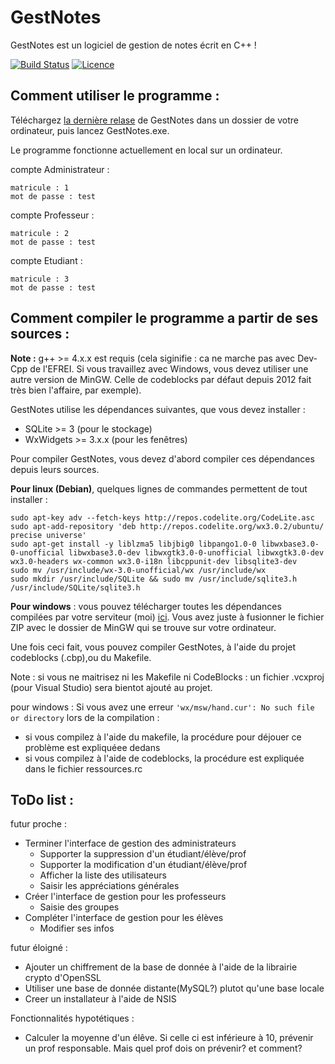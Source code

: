 # GestNotes
GestNotes est un logiciel de gestion de notes écrit en C++ !

[![Build Status](https://travis-ci.org/gusfl/GestNotes.svg)](https://travis-ci.org/gusfl/GestNotes) [![Licence](https://img.shields.io/hexpm/l/plug.svg)](https://fr.wikipedia.org/wiki/Licence_Apache)

## Comment utiliser le programme : 

Téléchargez [la dernière relase](https://github.com/gusfl/GestNotes/releases/latest) de GestNotes dans un dossier de votre ordinateur, puis lancez GestNotes.exe.

Le programme fonctionne actuellement en local sur un ordinateur. 

compte Administrateur : 
```console
matricule : 1
mot de passe : test
```

compte Professeur : 
```console
matricule : 2
mot de passe : test
```

compte Etudiant : 
```console
matricule : 3
mot de passe : test
```

## Comment compiler le programme a partir de ses sources : 
**Note :**  g++ >= 4.x.x  est requis (cela siginifie : ca ne marche pas avec Dev-Cpp de l'EFREI. Si vous travaillez avec Windows, vous devez utiliser une autre version de MinGW. Celle de codeblocks par défaut depuis 2012 fait très bien l'affaire, par exemple).


GestNotes utilise les dépendances suivantes, que vous devez installer : 
- SQLite >= 3 (pour le stockage)
- WxWidgets >= 3.x.x (pour les fenêtres)

Pour compiler GestNotes, vous devez d'abord compiler ces dépendances depuis leurs sources. 

**Pour linux (Debian)**, quelques lignes de commandes permettent de tout installer : 
 ```console 
sudo apt-key adv --fetch-keys http://repos.codelite.org/CodeLite.asc
sudo apt-add-repository 'deb http://repos.codelite.org/wx3.0.2/ubuntu/ precise universe'
sudo apt-get install -y liblzma5 libjbig0 libpango1.0-0 libwxbase3.0-0-unofficial libwxbase3.0-dev libwxgtk3.0-0-unofficial libwxgtk3.0-dev wx3.0-headers wx-common wx3.0-i18n libcppunit-dev libsqlite3-dev
sudo mv /usr/include/wx-3.0-unofficial/wx /usr/include/wx
sudo mkdir /usr/include/SQLite && sudo mv /usr/include/sqlite3.h /usr/include/SQLite/sqlite3.h 
```

**Pour windows** : 
vous pouvez télécharger toutes les dépendances compilées par votre serviteur (moi) [ici](https://mega.co.nz/#!F5EXzJpY!6W0L0zBizfhRYERPQND_8xvTLXvH4b509XSRd61qLqU). Vous avez juste à fusionner le fichier ZIP avec le dossier de MinGW qui se trouve sur votre ordinateur. 

Une fois ceci fait, vous pouvez compiler GestNotes, à l'aide du projet codeblocks (.cbp),ou du Makefile.

Note : si vous ne maitrisez ni les Makefile ni CodeBlocks : un fichier .vcxproj (pour Visual Studio) sera bientot ajouté au projet.

pour windows : Si vous avez une erreur `'wx/msw/hand.cur': No such file or directory` lors de la compilation : 
- si vous compilez à l'aide du makefile, la procédure pour déjouer ce problème est expliquéee dedans
- si vous compilez à l'aide de codeblocks, la procédure est expliquée dans le fichier ressources.rc

## ToDo list : 

futur proche :
* Terminer l'interface de gestion des administrateurs
	* Supporter la suppression d'un étudiant/élève/prof
	* Supporter la modification d'un étudiant/élève/prof
	* Afficher la liste des utilisateurs
	* Saisir les appréciations générales
* Créer l'interface de gestion pour les professeurs
	* Saisie des groupes
* Compléter l'interface de gestion pour les élèves
	* Modifier ses infos


futur éloigné : 
* Ajouter un chiffrement de la base de donnée à l'aide de la librairie crypto d'OpenSSL
* Utiliser une base de donnée distante(MySQL?) plutot qu'une base locale 
* Creer un installateur à l'aide de NSIS

Fonctionnalités hypotétiques : 
* Calculer la moyenne d'un élêve. Si celle ci est inférieure à 10, prévenir un prof responsable. Mais quel prof dois on prévenir? et comment? 
